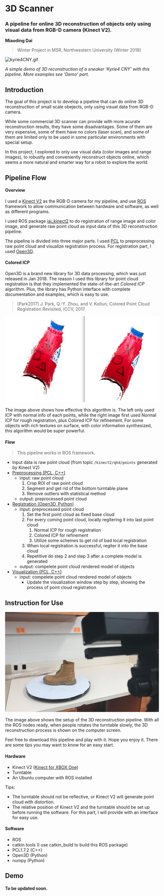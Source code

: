 # 3D Scanner

### A pipeline for online 3D reconstruction of objects only using visual data from RGB-D camera (Kinect V2).

**Miaoding Dai**
> Winter Project in MSR, Northwestern University (Winter 2018)

![kyrie4CNY.gif](./media/Kyrie4_registering.gif)

_A simple demo of 3D reconstruction of a sneaker 'Kyrie4 CNY' with this pipeline. More examples see 'Demo' part._

## Introduction

The goal of this project is to develop a pipeline that can do online 3D reconstruction of small scale obejects, only using visual data from RGB-D camera.

While some commercial 3D scanner can provide with more acurate reconstruction results, they have some disadvantages. Some of them are very expensive, some of them have no colors (laser scan), and some of them are limited only to be used in some particular environments with special setup.

In this project, I explored to only use visual data (color images and range images), to robustly and conveniently reconstruct objects online, which seems a more natural and smarter way for a robot to explore the world.

## Pipeline Flow

#### Overview
I used a [Kinect V2](https://www.xbox.com/en-US/xbox-one/accessories/kinect) as the RGB-D camera for my pipeline, and use [ROS](http://www.ros.org/) framework to allow communication between hardware and software, as well as different programs.

I used ROS package [iai_kinect2](https://github.com/code-iai/iai_kinect2) to do registration of range image and color image, and generate raw point cloud as input data of this 3D reconstruction pipeline.

The pipeline is divided into three major parts. I used [PCL](http://pointclouds.org/) to preprocessing raw point cloud and visualize registration process. For registration part, I used [Open3D](http://www.open3d.org/).

#### Colored ICP
Open3D is a brand new library for 3D data processing, which was just released in Jan 2018. The reason I used this library for point cloud registration is that they implemented the state-of-the-art *Colored ICP* algorithm. Plus, the library has Python interface with complete documentation and examples, which is easy to use.

> [Park2017] J. Park, Q.-Y. Zhou, and V. Koltun, Colored Point Cloud Registration Revisited, ICCV, 2017.

![normalICPvsColoredICP](./media/normalICPvsColoredICP.png)

The image above shows how effective this algorithm is. The left only used ICP with normal info of each points, while the right image first used Normal ICP for rough registration, plus Colored ICP for refinement. For some objects with rich textures on surface, with color information synthesized, this algorithm would be super powerful.

#### Flow

> This pipeline works in ROS framework.

- Input data is raw point cloud (from topic `/kinect2/qhd/points` generated by Kinect V2)
- [Preprocessing (PCL, C++)](./src/pcl_processing.cpp)
    - input: raw point cloud
        1. Crop ROI of raw point cloud
        2. Segment and get rid of the bottom turntable plane
        3. Remove outliers with statistical method
    - output: preprocessed point cloud
- [Registration (Open3D, Python)](./src/open3d_processing.py)
    - input: preprocessed point cloud
        1. Set the first point cloud as fixed base cloud
        2. For every coming point cloud, locally regitering it into last point cloud
            1. Normal ICP for rough registration
            2. Colored ICP for refinement
            3. Utilize some schemes to get rid of bad local registration
        3. When local registration is successful, regiter it into the base cloud
        4. Repetitive do step 2 and step 3 after a complete model is generated
    - output: compelete point cloud rendered model of objects
- [Visualization (PCL, C++)](./src/showRegResultOnline.cpp)
    - input: compelete point cloud rendered model of objects
        - Update the visualization window step by step, showing the process of point cloud registration



## Instruction for Use

![setup.png](./media/setup.png)

The image above shows the setup of the 3D reconstruction pipeline. With all the ROS nodes ready, when people rotates the turntable slowly, the 3D reconstruction process is shown on the computer screen.

Feel free to download this pipeline and play with it. Hope you enjoy it. There are some tips you may want to know for an easy start.

#### Hardware
- Kinect V2 ([Kinect for XBOX One](https://www.xbox.com/en-US/xbox-one/accessories/kinect))
- Turntable
- An Ubuntu computer with ROS installed

Tips:
- The turntable should not be reflective, or Kinect V2 will generate point cloud with distortion.
- The relative position of Kinect V2 and the turntable should be set up before running the software. For this part, I will provide with an interface for easy use.


#### Software

- ROS
- catkin tools (I use catkin_build to build this ROS package)
- PCL1.7.2 (C++)
- Open3D (Python)
- numpy (Python)


## Demo

#### To be updated soon.
